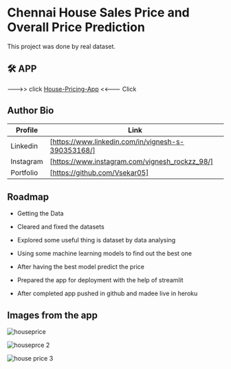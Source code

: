 
# Chennai House Sales Price and Overall Price Prediction

This project was done by real dataset.

## 🛠 APP
--->> click [House-Pricing-App](https://vsekar05-chennai-price-prediction-app-c9evq8.streamlit.app/)   <<--- Click


## Author Bio

| Profile | Link |
| ------ | ------ |
| Linkedin | [https://www.linkedin.com/in/vignesh-s-390353168/]|
| Instagram | [https://www.instagram.com/vignesh_rockzz_98/] |
| Portfolio | [https://github.com/Vsekar05] |


## Roadmap

- Getting the Data

- Cleared and fixed the datasets

- Explored some useful thing is dataset by data analysing

- Using some machine learning models to find out the best one

- After having the best model predict the price

- Prepared the app for deployment with the help of streamlit

- After completed app pushed in github and madee live in heroku

## Images from the app

![houseprice](https://user-images.githubusercontent.com/95733152/161468384-ae2abe6d-05ec-4ce6-a40f-5424a3abc175.PNG)

![houseprce 2](https://user-images.githubusercontent.com/95733152/161468651-cc184a66-5efc-4c10-bb60-ae7d417afced.PNG)

![house price 3](https://user-images.githubusercontent.com/95733152/161468722-6a66c905-2daa-40a9-a06b-044bd0f574b6.PNG)



